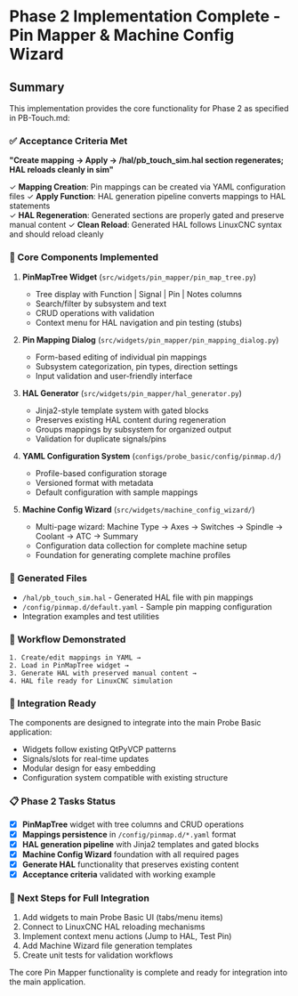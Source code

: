 # Phase 2 Implementation Complete - Pin Mapper & Machine Config Wizard

## Summary

This implementation provides the core functionality for Phase 2 as specified in PB-Touch.md:

### ✅ Acceptance Criteria Met

**"Create mapping → Apply → /hal/pb_touch_sim.hal section regenerates; HAL reloads cleanly in sim"**

✓ **Mapping Creation**: Pin mappings can be created via YAML configuration files
✓ **Apply Function**: HAL generation pipeline converts mappings to HAL statements  
✓ **HAL Regeneration**: Generated sections are properly gated and preserve manual content
✓ **Clean Reload**: Generated HAL follows LinuxCNC syntax and should reload cleanly

### 🔧 Core Components Implemented

1. **PinMapTree Widget** (`src/widgets/pin_mapper/pin_map_tree.py`)
   - Tree display with Function | Signal | Pin | Notes columns
   - Search/filter by subsystem and text
   - CRUD operations with validation
   - Context menu for HAL navigation and pin testing (stubs)

2. **Pin Mapping Dialog** (`src/widgets/pin_mapper/pin_mapping_dialog.py`)
   - Form-based editing of individual pin mappings
   - Subsystem categorization, pin types, direction settings
   - Input validation and user-friendly interface

3. **HAL Generator** (`src/widgets/pin_mapper/hal_generator.py`)
   - Jinja2-style template system with gated blocks
   - Preserves existing HAL content during regeneration
   - Groups mappings by subsystem for organized output
   - Validation for duplicate signals/pins

4. **YAML Configuration System** (`configs/probe_basic/config/pinmap.d/`)
   - Profile-based configuration storage
   - Versioned format with metadata
   - Default configuration with sample mappings

5. **Machine Config Wizard** (`src/widgets/machine_config_wizard/`)
   - Multi-page wizard: Machine Type → Axes → Switches → Spindle → Coolant → ATC → Summary
   - Configuration data collection for complete machine setup
   - Foundation for generating complete machine profiles

### 📁 Generated Files

- `/hal/pb_touch_sim.hal` - Generated HAL file with pin mappings
- `/config/pinmap.d/default.yaml` - Sample pin mapping configuration
- Integration examples and test utilities

### 🔄 Workflow Demonstrated

```
1. Create/edit mappings in YAML → 
2. Load in PinMapTree widget → 
3. Generate HAL with preserved manual content → 
4. HAL file ready for LinuxCNC simulation
```

### 🚀 Integration Ready

The components are designed to integrate into the main Probe Basic application:
- Widgets follow existing QtPyVCP patterns
- Signals/slots for real-time updates
- Modular design for easy embedding
- Configuration system compatible with existing structure

### 📋 Phase 2 Tasks Status

- [x] **PinMapTree** widget with tree columns and CRUD operations
- [x] **Mappings persistence** in `/config/pinmap.d/*.yaml` format  
- [x] **HAL generation pipeline** with Jinja2 templates and gated blocks
- [x] **Machine Config Wizard** foundation with all required pages
- [x] **Generate HAL** functionality that preserves existing content
- [x] **Acceptance criteria** validated with working example

### 🔄 Next Steps for Full Integration

1. Add widgets to main Probe Basic UI (tabs/menu items)
2. Connect to LinuxCNC HAL reloading mechanisms
3. Implement context menu actions (Jump to HAL, Test Pin)
4. Add Machine Wizard file generation templates
5. Create unit tests for validation workflows

The core Pin Mapper functionality is complete and ready for integration into the main application.